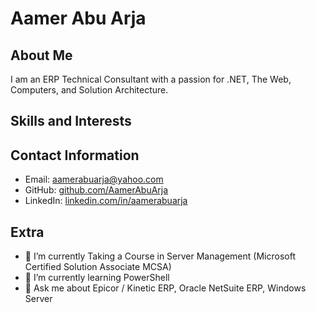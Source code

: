 # Aamer Abu Arja

## About Me
I am an ERP Technical Consultant with a passion for .NET, The Web, Computers, and Solution Architecture.

## Skills and Interests
<!--
<table>
 <tr>
  <td><img src="images/c-sharp.png" alt="C#" width="240" height="180" /></td>
  <td><img src=".png" alt="HTML" width="240" height="180" /></td>
  <td><img src=".png" alt="Azure" width="240" height="180" /></td>
  <td><img src=".png" alt="JavaScript" width="240" height="180" /></td>
  <td><img src=".png" alt="Vue" width="240" height="180" /></td>
 </tr>
 <tr>
  <td><img src=".png" alt="SuiteScript" width="240" height="180" /></td>
  <td><img src=".png" alt="Blazor" width="240" height="180" /></td>
  <td><img src=".png" alt="Entity Framework" width="240" height="180" /></td>
  <td><img src=".png" alt="SQL" width="240" height="180" /></td>
  <td><img src=".png" alt=".NET MAUI" width="240" height="180" /></td>
 </tr>
 <tr>
  <td><img src=".png" alt="Python" width="240" height="180" /></td>
  <td><img src=".png" alt="Epicor" width="240" height="180" /></td>
  <td><img src=".png" alt="NetSuite" width="240" height="180" /></td>
  <td><img src=".png" alt="ASP.NET" width="240" height="180" /></td>
  <td><img src=".png" alt="WinUI" width="240" height="180" /></td>
 </tr>
 <tr>
  <td><img src=".png" alt="XML" width="240" height="180" /></td>
  <td><img src=".png" alt=".NET Core" width="240" height="180" /></td>
  <td><img src=".png" alt="" width="240" height="180" /></td>
  <td><img src=".png" alt="" width="240" height="180" /></td>
  <td><img src=".png" alt="" width="240" height="180" /></td>
 </tr>
</table>
-->

<!--
## Experience
### Software Developer at XYZ Corporation
*2018 - Present*

- Developed and maintained web applications using C#, ASP.NET, and MVC framework.
- Collaborated with cross-functional teams to deliver high-quality software solutions.
- Designed and optimized database schemas using SQL and Entity Framework.
- Implemented RESTful APIs for seamless integration with external systems.
- Utilized Git for version control and team collaboration.

### Freelance C# Developer
*2015 - 2018*

- Worked on diverse client projects, providing tailored C# solutions for their specific needs.
- Developed responsive web interfaces using HTML, CSS, and JavaScript.
- Designed and implemented database structures using SQL and Entity Framework.
- Delivered projects within agreed timelines, ensuring high-quality code and client satisfaction.

## Education
### Bachelor of Science in Computer Science
*University of ABC*
*2012 - 2016*

## Projects
- **E-commerce Web Application:** Developed a feature-rich e-commerce platform using C#, ASP.NET MVC, and MySQL. Implemented shopping cart functionality, order management, and secure payment integration.
- **Inventory Management System:** Designed and built a robust inventory management system for a retail client using C#, Entity Framework, and SQL Server. Integrated barcode scanning and reporting features for efficient stock management.
-->

## Contact Information
- Email: aamerabuarja@yahoo.com
- GitHub: [github.com/AamerAbuArja](https://github.com/aamerabuarja)
- LinkedIn: [linkedin.com/in/aamerabuarja](https://linkedin.com/in/aamerabuarja)

## Extra
- 🔭 I’m currently Taking a Course in Server Management (Microsoft Certified Solution Associate MCSA)
- 🌱 I’m currently learning PowerShell
- 💬 Ask me about Epicor / Kinetic ERP, Oracle NetSuite ERP, Windows Server

<!--
**AamerAbuArja/AamerAbuArja** is a ✨ _special_ ✨ repository because its `README.md` (this file) appears on your GitHub profile.

Here are some ideas to get you started:

- 📫 How to reach me: ...
- ⚡ Fun fact: ...
- 👯 I’m looking to collaborate on ...
- 🤔 I’m looking for help with ...
-->
